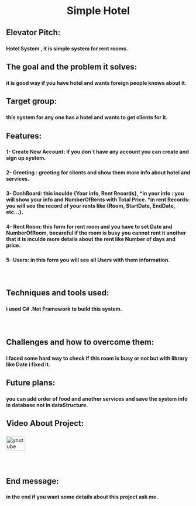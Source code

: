 <h1 align="center">Simple Hotel</h1>

###

<h2 align="left">Elevator Pitch:</h2>

###

<h4 align="left">Hotel System , it is simple system for rent rooms.</h4>

###

<h2 align="left">The goal and the problem it solves:</h2>

###

<h4 align="left">it is good way if you have hotel and wants foreign people knows about it.</h4>

###

<h2 align="left">Target group:</h2>

###

<h4 align="left">this system for any one has a hotel and wants to get clients for it.</h4>

###

<h2 align="left">Features:</h2>

###

<h4 align="left">1- Create New Account: if you don`t have any account you can create and sign up system.</h4>

###

<h4 align="left">2- Greeting : greeting for clients and show them more info about hotel and services.</h4>

###

<h4 align="left">3- DashBoard: this inculde {Your info, Rent Records}, *in your info : you will show your info and NumberOfRents with Total Price. *in rent Records: you will see the record of your rents like {Room, StartDate, EndDate, etc...}.</h4>

###

<h4 align="left">4- Rent Room: this form for rent room and you have to set Date and NumberOfRoom, becareful if the room is busy you cannot rent it another that it is inculde more details about the rent like Number of days and price.</h4>

###

<h4 align="left">5- Users: in this form you will see all Users with them information.</h4>

###

<br clear="both">

<h2 align="left">Techniques and tools used:</h2>

###

<h4 align="left">i used C# .Net Framework to build this system.</h4>

###

<br clear="both">

<h2 align="left">Challenges and how to overcome them:</h2>

###

<h4 align="left">i faced some hard way to check if this room is busy or not but with library like Date i fixed it.</h4>

###

<h2 align="left">Future plans:</h2>

###

<h4 align="left">you can add order of food and another services and save the system info in database not in dataStructure.</h4>

###

<h2 align="left">Video About Project:</h2>

###

<div align="left">
  <a href="https://youtu.be/UjZzRqwHRfQ?feature=shared" target="_blank">
    <img src="https://raw.githubusercontent.com/maurodesouza/profile-readme-generator/master/src/assets/icons/social/youtube/default.svg" width="52" height="40" alt="youtube logo"  />
  </a>
</div>

###

<br clear="both">

<h2 align="left">End message:</h2>

###

<h4 align="left">in the end if you want some details about this project ask me.</h4>

###
